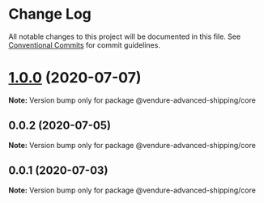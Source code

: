 # Change Log

All notable changes to this project will be documented in this file.
See [Conventional Commits](https://conventionalcommits.org) for commit guidelines.

# [1.0.0](https://github.com/jonyw4/vendure-advanced-shipping/compare/v0.0.2...v1.0.0) (2020-07-07)

**Note:** Version bump only for package @vendure-advanced-shipping/core





## 0.0.2 (2020-07-05)

**Note:** Version bump only for package @vendure-advanced-shipping/core





## 0.0.1 (2020-07-03)

**Note:** Version bump only for package @vendure-advanced-shipping/core
